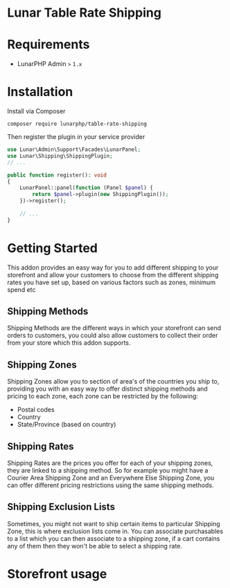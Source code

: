 # Lunar Table Rate Shipping


# Requirements

- LunarPHP Admin `>` `1.x`

# Installation

Install via Composer

```
composer require lunarphp/table-rate-shipping
```

Then register the plugin in your service provider

```php
use Lunar\Admin\Support\Facades\LunarPanel;
use Lunar\Shipping\ShippingPlugin;
// ...

public function register(): void
{
    LunarPanel::panel(function (Panel $panel) {
        return $panel->plugin(new ShippingPlugin());
    })->register();
    
    // ...
}
```
# Getting Started
This addon provides an easy way for you to add different shipping to your storefront and allow your customers to choose from the different shipping rates you have set up, based on various factors such as zones, minimum spend etc

## Shipping Methods

Shipping Methods are the different ways in which your storefront can send orders to customers, you could also allow customers to collect their order from your store which this addon supports.

## Shipping Zones

Shipping Zones allow you to section of area's of the countries you ship to, providing you with an easy way to offer distinct shipping methods and pricing to each zone, each zone can be restricted by the following:

- Postal codes
- Country
- State/Province (based on country)

## Shipping Rates

Shipping Rates are the prices you offer for each of your shipping zones, they are linked to a shipping method. So for example you might have a Courier Area Shipping Zone and an Everywhere Else Shipping Zone, you can offer different pricing restrictions using the same shipping methods.

## Shipping Exclusion Lists

Sometimes, you might not want to ship certain items to particular Shipping Zone, this is where exclusion lists come in. You can associate purchasables to a list which you can then associate to a shipping zone, if a cart contains any of them then they won't be able to select a shipping rate.

# Storefront usage
